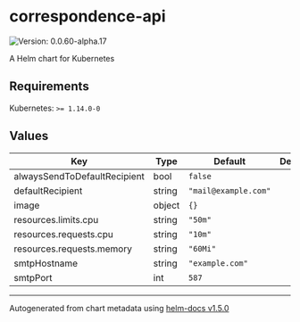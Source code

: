 # correspondence-api

![Version: 0.0.60-alpha.17](https://img.shields.io/badge/Version-0.0.60--alpha.17-informational?style=flat-square)

A Helm chart for Kubernetes

## Requirements

Kubernetes: `>= 1.14.0-0`

## Values

| Key | Type | Default | Description |
|-----|------|---------|-------------|
| alwaysSendToDefaultRecipient | bool | `false` |  |
| defaultRecipient | string | `"mail@example.com"` |  |
| image | object | `{}` |  |
| resources.limits.cpu | string | `"50m"` |  |
| resources.requests.cpu | string | `"10m"` |  |
| resources.requests.memory | string | `"60Mi"` |  |
| smtpHostname | string | `"example.com"` |  |
| smtpPort | int | `587` |  |

----------------------------------------------
Autogenerated from chart metadata using [helm-docs v1.5.0](https://github.com/norwoodj/helm-docs/releases/v1.5.0)
